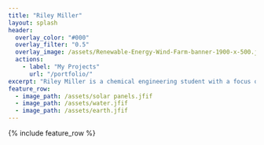 ```yaml
---
title: "Riley Miller"
layout: splash
header:
  overlay_color: "#000"
  overlay_filter: "0.5"
  overlay_image: /assets/Renewable-Energy-Wind-Farm-banner-1900-x-500.jpg
  actions:
    - label: "My Projects"
      url: "/portfolio/"
excerpt: "Riley Miller is a chemical engineering student with a focus on the environment. She is interested in renewable energy, water resources & treatment, and environmental justice."
feature_row:
  - image_path: /assets/solar panels.jfif
  - image_path: /assets/water.jfif
  - image_path: /assets/earth.jfif
---
```


{% include feature_row %}

